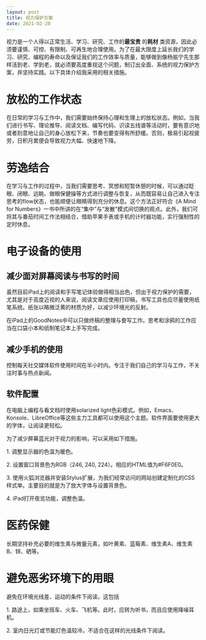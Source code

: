```yaml
---
layout: post
title: 视力保护方案
date: 2021-02-20
---
```


视力是一个人得以正常生活、学习、研究、工作的**最宝贵** 的**耗材** 类资源，因此必须要谨慎、可控、有限制、可再生地合理使用。为了在最大限度上延长我们的学习、研究、编程的寿命以及保证我们的工作效率与质量，能够做到像杨振宁先生那样活到老、学到老，就必须要高度重视这个问题，制订出全面、系统的视力保护方案，并坚持实践。以下具体介绍我采用的相关措施。

# 放松的工作状态 #

在日常的学习与工作中，我们需要始终保持心理和生理上的放松状态。例如，当我们进行书写、理论推导、阅读文档、编写代码、识读五线谱等活动时，要有意识地或者刻意地让自己的身心放松下来，节奏也要变得有所舒缓。否则，极易引起视疲劳，日积月累便会导致视力大幅、快速地下降。

# 劳逸结合 #

在学习与工作的过程中，当我们需要思考、冥想和短暂休憩的时候，可以通过眨眼、闭眼、远眺、做眼保健操等方式进行调整与恢复，从而既容易让自己进入专注思考的flow状态，也能顺便让眼睛得到充分的休息。这个方法正好符合《A Mind for Numbers》一书中所讲的在“集中”与“发散”模式间切换的观点。此外，我们可将其与番茄时间工作法相结合，借助苹果手表或手机的计时器功能，实行强制性的定时休息。

# 电子设备的使用 #

## 减少面对屏幕阅读与书写的时间 ##

虽然目前iPad上的阅读和手写笔记体验做得相当出色，但出于视力保护的需要，尤其是对于高度近视的人来说，阅读文章应使用打印稿，书写工具也应尽量使用纸笔系统。纸张以略微泛黄的材质为好，以减少环境光的反射。

在iPad上的GoodNotes中可以只做终稿的整理与誊写工作。思考和涂鸦的工作应当在口袋小本和纸制笔记本上手写完成。

## 减少手机的使用 ##

控制每天社交媒体软件使用时间在半小时内。专注于我们自己的学习与工作，不关注时事与热点新闻。

## 软件配置 ##

在电脑上编程与看文档时使用solarized light色彩模式。例如，Emacs、Konsole、LibreOffice等这些主力工具都可以使用这个主题。软件界面要使用更大的字体，让阅读更轻松。

为了减少屏幕蓝光对于视力的影响，可以采用如下措施。

1\. 调整显示器的色温为暖色。

2\. 设置窗口背景色为RGB（246, 240, 224）。相应的HTML值为#F6F0E0。

3\. 使用火狐浏览器并安装Stylus扩展，为我们经常访问的网站创建定制化的CSS样式单。主要目的就是为了放大字体与设置背景色。

4\. iPad打开夜览功能，调整色温。

# 医药保健 #

长期坚持补充必要的维生素与微量元素，如叶黄素、蓝莓素、维生素A、维生素B、锌、硒等。

# 避免恶劣环境下的用眼 #

避免在环境光线差、运动的条件下阅读。这包括

1\. 路途上，如乘坐班车、火车、飞机等。此时，应转为听书，而且应使用降噪耳机。

2\. 室内日光灯或节能灯色温较冷，不适合在这样的光线条件下阅读。
